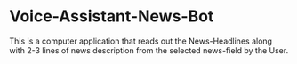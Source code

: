 # Voice-Assistant-News-Bot
This is a computer application that reads out the News-Headlines along with 2-3 lines of news description from the selected news-field by the User.
